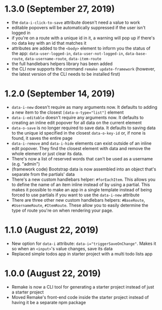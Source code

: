 # 1.3.0 (September 27, 2019)

- the `data-i-click-to-save` attribute doesn't need a value to work
- editable popovers will be automatically suppressed if the user isn't logged in
- if you're on a route with a unique id in it, a warning will pop up if there's no data key with an id that matches it
- attributes are added to the `<body>` element to inform you the status of the app: `data-user-logged-in`, `data-user-not-logged-in`, `data-base-route`, `data-username-route`, `data-item-route`
- the full handlebars helpers library has been added
- the CLI now supports the command `remake update-framework` (however, the latest version of the CLI needs to be installed first)

# 1.2.0 (September 14, 2019)

- `data-i-new` doesn't require as many arguments now. It defaults to adding a new item to the closest `[data-o-type="list"]` element
- `data-i-editable` doesn't require any arguments now. It defaults to creating an inline edit popover for all data on the current element
- `data-o-save` is no longer required to save data. It defaults to saving data to the unique id specified in the closest `data-o-key-id` or, if none is found, it saves the entire page
- `data-i-remove` and `data-i-hide` elements can exist outside of an inline edit popover. They find the closest element with data and remove the whole element or just clear its data.
- There's now a list of reserved words that can't be used as a username (e.g. "admin")
- (framework code) Bootstrap data is now assembled into an object that's separate from the partials' data
- There's a new custom handlebars helper: `#forEachItem`. This allows you to define the name of an item inline instead of by using a partial. This makes it possible to make an app in a single template instead of being forced to use partials if you want to use the `data-i-new` attribute
- There are three other new custom handlebars helpers: `#BaseRoute`, `#UsernameRoute`, `#ItemRoute`. These allow you to easily determine the type of route you're on when rendering your page.

# 1.1.0 (August 22, 2019)

- New option for `data-i` attribute: `data-i="triggerSaveOnChange"`. Makes it so when an `<input>`'s value changes, save its data
- Replaced simple todos app in starter project with a multi todo lists app

# 1.0.0 (August 22, 2019)

- Remake is now a CLI tool for generating a starter project instead of just a starter project
- Moved Remake's front-end code inside the starter project instead of having it be a separate npm package
